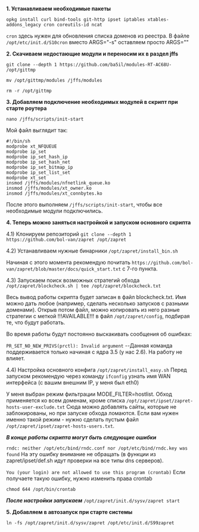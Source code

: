**1. Устанавливаем необходимые пакеты**

`opkg install curl bind-tools git-http ipset iptables xtables-addons_legacy cron coreutils-id ncat` 

`cron` здесь нужен для обновления списка доменов из реестра. В файле `/opt/etc/init.d/S10cron` вместо ARGS="-s" оставляем просто ARGS=""

**2. Скачиваем недостающие модули и переносим их в раздел jffs**

`git clone --depth 1 https://github.com/ba5il/modules-RT-AC68U- /opt/gittmp`

`mv /opt/gittmp/modules /jffs/modules`

`rm -r /opt/gittmp`

**3. Добавляем подключение необходимых модулей в скрипт при старте роутера**

`nano /jffs/scripts/init-start`

Мой файл выглядит так:
```
#!/bin/sh
modprobe xt_NFQUEUE
modprobe ip_set
modprobe ip_set_hash_ip
modprobe ip_set_hash_net
modprobe ip_set_bitmap_ip
modprobe ip_set_list_set
modprobe xt_set
insmod /jffs/modules/nfnetlink_queue.ko
insmod /jffs/modules/xt_owner.ko
insmod /jffs/modules/xt_connbytes.ko
```
После этого выполняем `/jffs/scripts/init-start`, чтобы все необходимые модули подключились.

**4. Теперь можно заняться настройкой и запуском основного скрипта**

4.1) Клонируем репозиторий `git clone --depth 1 https://github.com/bol-van/zapret /opt/zapret`

4.2) Устанавливаем нужные бинарники  `/opt/zapret/install_bin.sh`

  Начиная с этого момента рекомендую почитать `https://github.com/bol-van/zapret/blob/master/docs/quick_start.txt` с 7-го пункта.

4.3) Запускаем поиск возможных стратегий обхода `/opt/zapret/blockcheck.sh | tee /opt/zapret/blockcheck.txt`

  Весь вывод работы скрипта будет записан в файл blockcheck.txt. Имя можно дать любое (например, сделать несколько запусков с разными доменами). Открыв потом файл, можно копировать из него разные стратегии с меткой !!!AVAILABLE!!! в файл `/opt/zapret/config`, подбирая те, что будут работать.

Во время работы будут постоянно выскакивать сообщения об ошибках:

`PR_SET_NO_NEW_PRIVS(prctl): Invalid argument` --Данная команда поддерживается только начиная с ядра 3.5 (у нас 2.6). На работу не влияет.

4.4) Настройка основного конфига `/opt/zapret/install_easy.sh` Перед запуском рекомендую через команду `ifconfig` узнать имя WAN интерфейса (с вашим внешним IP, у меня был eth0)

   У меня выбран режим фильтрации MODE_FILTER=hostlist. Обход применяется ко всем доменам, кроме списка `/opt/zapret/ipset/zapret-hosts-user-exclude.txt` Сюда можно добавлять сайты, которые не заблокированы, но при запуске обхода ломаются.
  Если вам нужен именно такой режим - нужно сделать пустым файл `/opt/zapret/ipset/zapret-hosts-users.txt`.
  
  ***В конце работы скрипта могут быть следующие ошибки***

  `rndc: neither /opt/etc/bind/rndc.conf nor /opt/etc/bind/rndc.key was found` На эту ошибку внимание не обращать (в функции из zapret/ipset/def.sh идут проверки на все типы dns серверов).

  `You (your login) are not allowed to use this program (crontab)` Если получаете такую ошибку, нужно изменить права crontab

  `chmod 644 /opt/bin/crontab`

***После настройки запускаем*** `/opt/zapret/init.d/sysv/zapret start`

**5. Добавляем в автозапуск при старте системы**

`ln -fs /opt/zapret/init.d/sysv/zapret /opt/etc/init.d/S99zapret`
